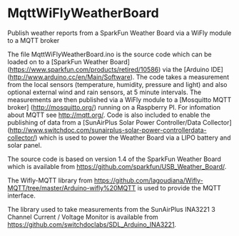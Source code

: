 # MqttWiFlyWeatherBoard
Publish weather reports from a SparkFun Weather Board via a WiFly module to a MQTT broker

The file MqttWiFlyWeatherBoard.ino is the source code which can be loaded on to a [SparkFun Weather Board] (https://www.sparkfun.com/products/retired/10586) via the [Arduino IDE] (http://www.arduino.cc/en/Main/Software). The code takes a measurement from the local sensors (temperature, humidity, pressure and light) and also optional external wind and rain sensors, at 5 minute intervals. The measurements are then published via a WiFly module to a [Mosquitto MQTT broker] (http://mosquitto.org/) running on a Raspberry PI. For infomation about MQTT see http://mqtt.org/. Code is also included to enable the publishing of data from a [SunAirPlus Solar Power Controller/Data Collector] (http://www.switchdoc.com/sunairplus-solar-power-controllerdata-collector/) which is used to power the Weather Board via a LIPO battery and solar panel.

The source code is based on version 1.4 of the SparkFun Weather Board which is available from https://github.com/sparkfun/USB_Weather_Board/.

The Wifly-MQTT library from https://github.com/lagoudiana/Wifly-MQTT/tree/master/Arduino-wifly%20MQTT is used to provide the MQTT interface.

The library used to take measurements from the SunAirPlus INA3221 3 Channel Current / Voltage Monitor is available from https://github.com/switchdoclabs/SDL_Arduino_INA3221.


